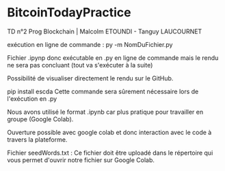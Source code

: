 # BitcoinTodayPractice
TD n°2 Prog Blockchain | Malcolm ETOUNDI - Tanguy LAUCOURNET

exécution en ligne de commande : py -m NomDuFichier.py

Fichier .ipynp donc exécutable en .py en ligne de commande mais le rendu ne sera pas concluant (tout va s'exécuter à la suite)

Possibilité de visualiser directement le rendu sur le GitHub.

pip install escda
Cette commande sera sûrement nécessaire lors de l'exécution en .py

Nous avons utilisé le format .ipynb car plus pratique pour travailler en groupe (Google Colab).

Ouverture possible avec google colab et donc interaction avec le code à travers la plateforme.

Fichier seedWords.txt :
Ce fichier doit être uploadé dans le répertoire qui vous permet d'ouvrir notre fichier sur Google Colab.
